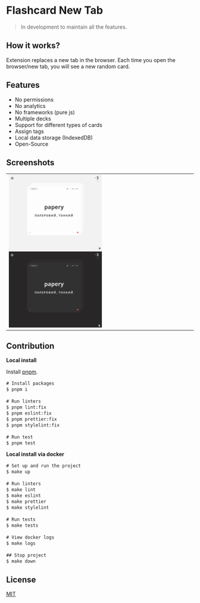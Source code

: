 # Flashcard New Tab

> In development to maintain all the features.

## How it works?

Extension replaces a new tab in the browser. Each time you open the browser/new tab, you will see a new random card.

## Features

- No permissions
- No analytics
- No frameworks (pure js)
- Multiple decks
- Support for different types of cards
- Assign tags
- Local data storage (IndexedDB)
- Open-Source

## Screenshots

<table>
  <tr>
    <td>
      <a href="https://raw.githubusercontent.com/oleksiikhr/flashcard-new-tab/main/docs/images/home-light.png" title="Home page - light theme">
        <img src="https://raw.githubusercontent.com/oleksiikhr/flashcard-new-tab/main/docs/images/home-light.png" width="250" alt="Home page - Light theme">
      </a>
      <a href="https://raw.githubusercontent.com/oleksiikhr/flashcard-new-tab/main/docs/images/home-dark.png" title="Home page - dark theme">
        <img src="https://raw.githubusercontent.com/oleksiikhr/flashcard-new-tab/main/docs/images/home-dark.png" width="250" alt="Home page - dark theme">
      </a>
    </td>
  </tr>
</table>

## Contribution

**Local install**

Install [pnpm](https://pnpm.io/).

```shell
# Install packages
$ pnpm i

# Run linters
$ pnpm lint:fix
$ pnpm eslint:fix
$ pnpm prettier:fix
$ pnpm stylelint:fix

# Run test
$ pnpm test
```

**Local install via docker**

```shell
# Set up and run the project
$ make up

# Run linters
$ make lint
$ make eslint
$ make prettier
$ make stylelint

# Run tests
$ make tests

# View docker logs
$ make logs

## Stop project
$ make down
```

## License

[MIT](https://opensource.org/licenses/MIT)
